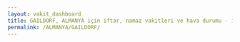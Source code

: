 ```yaml
---
layout: vakit_dashboard
title: GAILDORF, ALMANYA için iftar, namaz vakitleri ve hava durumu - ilçe/eyalet seç
permalink: /ALMANYA/GAILDORF/
---
```


<script type="text/javascript">
  var GLOBAL_COUNTRY = 'ALMANYA';
  var GLOBAL_CITY = 'GAILDORF';
  var GLOBAL_STATE = '';
  var lat = 72;
  var lon = 21;
</script>
